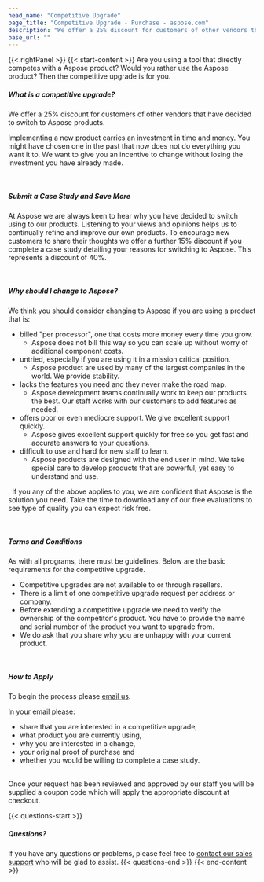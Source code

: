 ```yaml
---
head_name: "Competitive Upgrade"
page_title: "Competitive Upgrade - Purchase - aspose.com"
description: "We offer a 25% discount for customers of other vendors that have decided to switch to Aspose products."
base_url: ""
---
```

{{< rightPanel >}}
{{< start-content >}}
Are you using a tool that directly competes with a Aspose product? Would you rather use the Aspose product? Then the competitive upgrade is for you.
 
##### **What is a competitive upgrade?**
We offer a 25% discount for customers of other vendors that have decided to switch to Aspose products.

Implementing a new product carries an investment in time and money. You might have chosen one in the past that now does not do everything you want it to. We want to give you an incentive to change without losing the investment you have already made.

&nbsp;
##### **Submit a Case Study and Save More**
At Aspose we are always keen to hear why you have decided to switch using to our products. Listening to your views and opinions helps us to continually refine and improve our own products. To encourage new customers to share their thoughts we offer a further 15% discount if you complete a case study detailing your reasons for switching to Aspose. This represents a discount of 40%.

&nbsp;
##### **Why should I change to Aspose?**
We think you should consider changing to Aspose if you are using a product that is:

- billed "per processor", one that costs more money every time you grow.
    - Aspose does not bill this way so you can scale up without worry of additional component costs.
- untried, especially if you are using it in a mission critical position.
    - Aspose product are used by many of the largest companies in the world. We provide stability.
- lacks the features you need and they never make the road map.
    - Aspose development teams continually work to keep our products the best. Our staff works with our customers to add features as needed.
- offers poor or even mediocre support. We give excellent support quickly.
    - Aspose gives excellent support quickly for free so you get fast and accurate answers to your questions.
- difficult to use and hard for new staff to learn.
    - Aspose products are designed with the end user in mind. We take special care to develop products that are powerful, yet easy to understand and use.

&nbsp;
If you any of the above applies to you, we are confident that Aspose is the solution you need. Take the time to download any of our free evaluations to see type of quality you can expect risk free.

&nbsp;
##### **Terms and Conditions**
As with all programs, there must be guidelines. Below are the basic requirements for the competitive upgrade.

* Competitive upgrades are not available to or through resellers.
* There is a limit of one competitive upgrade request per address or company.
* Before extending a competitive upgrade we need to verify the ownership of the competitor's product. You have to provide the name and serial number of the product you want to upgrade from.
* We do ask that you share why you are unhappy with your current product.

&nbsp;
##### **How to Apply**
To begin the process please [email us](https://about.aspose.com/contact/).

In your email please:

* share that you are interested in a competitive upgrade,
* what product you are currently using,
* why you are interested in a change,
* your original proof of purchase and
* whether you would be willing to complete a case study.
 
&nbsp;  
Once your request has been reviewed and approved by our staff you will be supplied a coupon code which will apply the appropriate discount at checkout.

{{< questions-start >}}
##### __Questions?__
If you have any questions or problems, please feel free to [contact our sales support](https://about.aspose.com/contact/) who will be glad to assist.
{{< questions-end >}}
{{< end-content >}}
